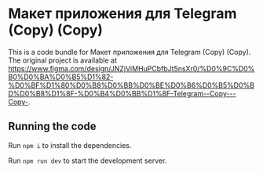 
  # Макет приложения для Telegram (Copy) (Copy)

  This is a code bundle for Макет приложения для Telegram (Copy) (Copy). The original project is available at https://www.figma.com/design/JNZjViMHuPCbfbJt5nsXr0/%D0%9C%D0%B0%D0%BA%D0%B5%D1%82-%D0%BF%D1%80%D0%B8%D0%BB%D0%BE%D0%B6%D0%B5%D0%BD%D0%B8%D1%8F-%D0%B4%D0%BB%D1%8F-Telegram--Copy---Copy-.

  ## Running the code

  Run `npm i` to install the dependencies.

  Run `npm run dev` to start the development server.
  